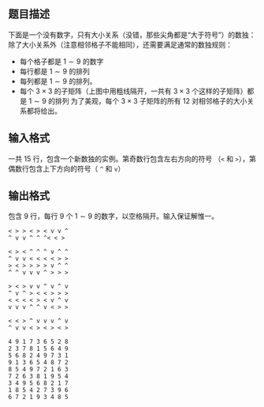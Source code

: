 ## 题目描述

下面是一个没有数字，只有大小关系（没错，那些尖角都是“大于符号”）的数独：除了大小关系外（注意相邻格子不能相同），还需要满足通常的数独规则：

* 每个格子都是 $1 \sim 9$ 的数字
* 每行都是 $1 \sim 9$ 的排列
* 每列都是 $1 \sim 9$ 的排列。
* 每个 $3 \times 3$  的子矩阵（上图中用粗线隔开，一共有 $3 \times 3$ 个这样的子矩阵）都是 $1 \sim 9$ 的排列 为了美观，每个 $3 \times 3$ 子矩阵的所有  $12$  对相邻格子的大小关系都将给出。

## 输入格式

一共 $15$ 行，包含一个新数独的实例。第奇数行包含左右方向的符号 （`<`  和  `>`），第偶数行包含上下方向的符号（ `^` 和 `v`）

## 输出格式

包含 $9$ 行，每行 $9$ 个 $1 \sim 9$ 的数字，以空格隔开。输入保证解惟一。


```input1
< > > < > < v v ^ 
^ v v ^ ^ ^< < >

< > < ^ ^ ^ v ^ ^
^ v v < < < < > > 
> < > > > > v ^ ^
^ ^ v v v ^ > > >

> < > v v ^ v ^ v
^ v ^ > < < > > > 
< < < < > < v ^ v 
v v v ^ ^ v < > >

< < > ^ v v v ^ v 
^ v v < > < > < >

```


```output1
4 9 1 7 3 6 5 2 8
2 3 7 8 1 5 6 4 9
5 6 8 2 4 9 7 3 1
9 1 3 6 5 4 8 7 2
8 5 4 9 7 2 1 6 3
7 2 6 3 8 1 9 5 4
3 4 9 5 6 8 2 1 7
1 8 5 4 2 7 3 9 6
6 7 2 1 9 3 4 8 5
```
